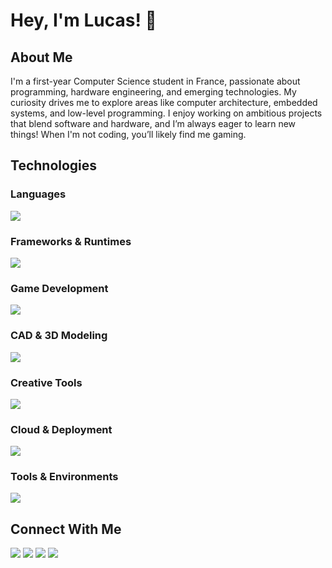 # Hey, I'm Lucas! 👋

## About Me
I'm a first-year Computer Science student in France, passionate about programming, hardware engineering, and emerging technologies. My curiosity drives me to explore areas like computer architecture, embedded systems, and low-level programming. I enjoy working on ambitious projects that blend software and hardware, and I’m always eager to learn new things! When I'm not coding, you’ll likely find me gaming.

## Technologies

### Languages
<img src="https://skillicons.vercel.app/api/svg?i=c,cs,python,java,kotlin,rust,ocaml,bash,powershell,javascript,html,css,markdown&theme=light" />

### Frameworks & Runtimes
<img src="https://skillicons.vercel.app/api/svg?i=dotnet,nodejs&theme=light" />

### Game Development
<img src="https://skillicons.vercel.app/api/svg?i=unity,unrealengine&theme=light" />

### CAD & 3D Modeling
<img src="https://skillicons.vercel.app/api/svg?i=blender,autocad,maya,3dsmax&theme=light" />

### Creative Tools
<img src="https://skillicons.vercel.app/api/svg?i=davinci&theme=light" /> <!-- TODO: Affinity suite -->

### Cloud & Deployment
<img src="https://skillicons.vercel.app/api/svg?i=vercel&theme=light" />

### Tools & Environments
<img src="https://skillicons.vercel.app/api/svg?i=git,linux,windows,vscode,visualstudio,idea,nix&theme=light" />

## Connect With Me
<code><a href="mailto:lheintzmann1@disroot.org"><img src="https://img.icons8.com/?size=64&id=mRFBD2k4dh0c&format=png"/></a></code>
<code><a href="https://www.linkedin.com/in/lheintzmann1"><img src="https://img.icons8.com/?size=64&id=xuvGCOXi8Wyg&format=png"/></a></code>
<code><a href="https://www.youtube.com/@LucasHeintzmann"><img src="https://img.icons8.com/?size=64&id=cs0F7pb81QnM&format=png"/></a></code>
<code><a href="https://www.freecodecamp.org/lheintzmann1"><img src="https://img.icons8.com/external-tal-revivo-bold-tal-revivo/64/FFFFFF/external-freecodecamp-a-non-profit-organization-that-consists-of-an-interactive-learning-web-platform-logo-bold-tal-revivo.png"/></a></code>
